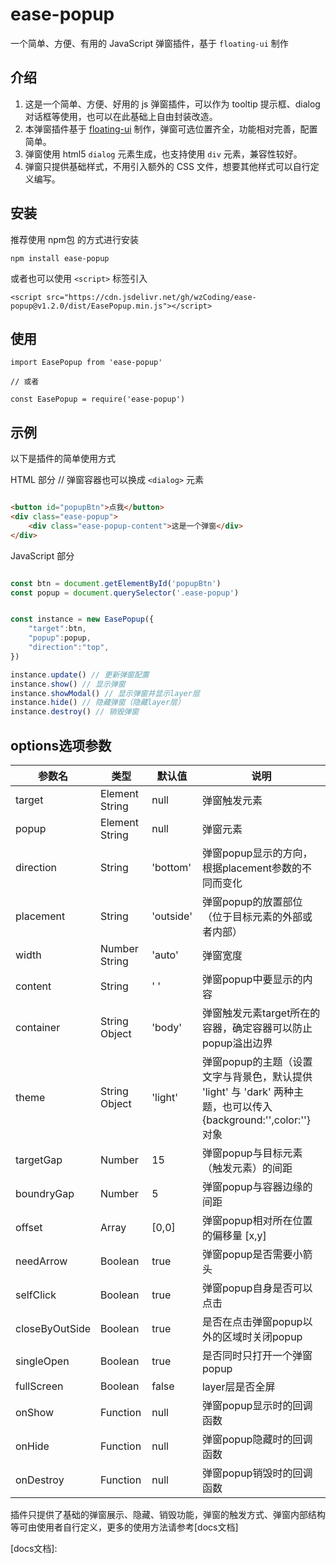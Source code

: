 # ease-popup
一个简单、方便、有用的 JavaScript 弹窗插件，基于 `floating-ui` 制作

## 介绍
1. 这是一个简单、方便、好用的 js 弹窗插件，可以作为 tooltip 提示框、dialog 对话框等使用，也可以在此基础上自由封装改造。
2. 本弹窗插件基于 [floating-ui] 制作，弹窗可选位置齐全，功能相对完善，配置简单。
3. 弹窗使用 html5 `dialog` 元素生成，也支持使用 `div` 元素，兼容性较好。
4. 弹窗只提供基础样式，不用引入额外的 CSS 文件，想要其他样式可以自行定义编写。
   
## 安装
推荐使用 npm包 的方式进行安装
```
npm install ease-popup
```
或者也可以使用 `<script>` 标签引入

```
<script src="https://cdn.jsdelivr.net/gh/wzCoding/ease-popup@v1.2.0/dist/EasePopup.min.js"></script>
```

## 使用
```
import EasePopup from 'ease-popup'

// 或者

const EasePopup = require('ease-popup')
```

## 示例
以下是插件的简单使用方式

HTML 部分
// 弹窗容器也可以换成 `<dialog>` 元素
```html

<button id="popupBtn">点我</button>
<div class="ease-popup"> 
    <div class="ease-popup-content">这是一个弹窗</div>
</div>

```
JavaScript 部分
```js

const btn = document.getElementById('popupBtn')
const popup = document.querySelector('.ease-popup')


const instance = new EasePopup({
    "target":btn,
    "popup":popup,
    "direction":"top",
})

instance.update() // 更新弹窗配置
instance.show() // 显示弹窗
instance.showModal() // 显示弹窗并显示layer层
instance.hide() // 隐藏弹窗（隐藏layer层）
instance.destroy() // 销毁弹窗

```
## options选项参数

| 参数名         | 类型           | 默认值    | 说明                                                                                                           |
| -------------- | -------------- | --------- | -------------------------------------------------------------------------------------------------------------- |
| target         | Element String | null      | 弹窗触发元素                                                                                                   |
| popup          | Element String | null      | 弹窗元素                                                                                                       |
| direction      | String         | 'bottom'  | 弹窗popup显示的方向，根据placement参数的不同而变化                                                             |
| placement      | String         | 'outside' | 弹窗popup的放置部位（位于目标元素的外部或者内部）                                                              |
| width          | Number String  | 'auto'    | 弹窗宽度                                                                                                       |
| content        | String         | ' '       | 弹窗popup中要显示的内容                                                                                        |
| container      | String Object  | 'body'    | 弹窗触发元素target所在的容器，确定容器可以防止popup溢出边界                                                    |
| theme          | String Object  | 'light'   | 弹窗popup的主题（设置文字与背景色，默认提供 'light' 与 'dark' 两种主题，也可以传入{background:'',color:''}对象 |
| targetGap      | Number         | 15        | 弹窗popup与目标元素（触发元素）的间距                                                                          |
| boundryGap     | Number         | 5         | 弹窗popup与容器边缘的间距                                                                                      |
| offset         | Array          | [0,0]     | 弹窗popup相对所在位置的偏移量 [x,y]                                                                            |
| needArrow      | Boolean        | true      | 弹窗popup是否需要小箭头                                                                                        |
| selfClick      | Boolean        | true      | 弹窗popup自身是否可以点击                                                                                      |
| closeByOutSide | Boolean        | true      | 是否在点击弹窗popup以外的区域时关闭popup                                                                       |
| singleOpen     | Boolean        | true      | 是否同时只打开一个弹窗popup                                                                                    |
| fullScreen     | Boolean        | false     | layer层是否全屏                                                                                                |
| onShow          | Function        | null      | 弹窗popup显示时的回调函数                                                                                    |
| onHide          | Function        | null      | 弹窗popup隐藏时的回调函数                                                                                    |
| onDestroy      | Function        | null      | 弹窗popup销毁时的回调函数                                                                                    |

插件只提供了基础的弹窗展示、隐藏、销毁功能，弹窗的触发方式、弹窗内部结构等可由使用者自行定义，更多的使用方法请参考[docs文档]

[floating-ui]:https://floating-ui.com/
[docs文档]: